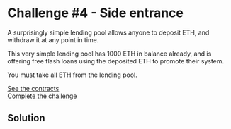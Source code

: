 # Challenge #4 - Side entrance
A surprisingly simple lending pool allows anyone to deposit ETH, and withdraw it at any point in time.

This very simple lending pool has 1000 ETH in balance already, and is offering free flash loans using the deposited ETH to promote their system.

You must take all ETH from the lending pool.

[See the contracts](https://github.com/nicolasgarcia214/damn-vulnerable-defi-foundry/tree/master/src/Contracts/side-entrance)
<br/>
[Complete the challenge](https://github.com/nicolasgarcia214/damn-vulnerable-defi-foundry/blob/master/test/Levels/side-entrance/SideEntrance.t.sol)

## Solution

